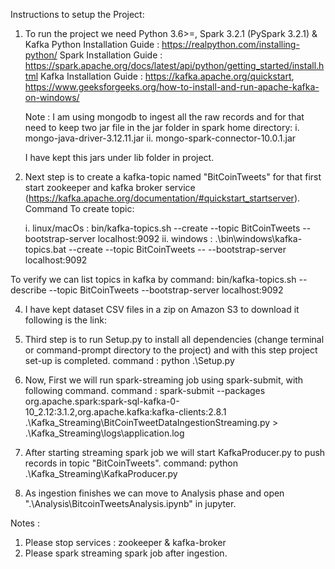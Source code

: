 Instructions to setup the Project:
1. To run the project we need Python 3.6>=, Spark 3.2.1 (PySpark 3.2.1) & Kafka
    Python Installation Guide : https://realpython.com/installing-python/
    Spark Installation Guide : https://spark.apache.org/docs/latest/api/python/getting_started/install.html
    Kafka Installation Guide : https://kafka.apache.org/quickstart, https://www.geeksforgeeks.org/how-to-install-and-run-apache-kafka-on-windows/

    Note : I am using mongodb to ingest all the raw records and for that need to keep two jar file in the jar folder in spark home directory:
            i.  mongo-java-driver-3.12.11.jar 
            ii. mongo-spark-connector-10.0.1.jar
    
    I have kept this jars under lib folder in project.

2. Next step is to create a kafka-topic named "BitCoinTweets" for that first start zookeeper and kafka broker service (https://kafka.apache.org/documentation/#quickstart_startserver).
    Command To create topic:

    i. linux/macOs : bin/kafka-topics.sh --create --topic BitCoinTweets --bootstrap-server localhost:9092
    ii. windows : .\bin\windows\kafka-topics.bat --create --topic BitCoinTweets -- --bootstrap-server localhost:9092

To verify we can list topics in kafka by command: bin/kafka-topics.sh --describe --topic BitCoinTweets --bootstrap-server localhost:9092

4. I have kept dataset CSV files in a zip on Amazon S3 to download it following is the link:
    

3. Third step is to run Setup.py to install all dependencies (change terminal or command-prompt directory to the project) and with this step project set-up is completed. 
    command : python .\Setup.py

4. Now, First we will run spark-streaming job using spark-submit, with following command.
    command : spark-submit --packages org.apache.spark:spark-sql-kafka-0-10_2.12:3.1.2,org.apache.kafka:kafka-clients:2.8.1 .\Kafka_Streaming\BitCoinTweetDataIngestionStreaming.py > .\Kafka_Streaming\logs\application.log

5. After starting streaming spark job we will start KafkaProducer.py to push records in topic "BitCoinTweets".
    command: python .\Kafka_Streaming\KafkaProducer.py

6. As ingestion finishes we can move to Analysis phase and open ".\Analysis\BitcoinTweetsAnalysis.ipynb" in  jupyter.

Notes :
1. Please stop services : zookeeper & kafka-broker
2. Please spark streaming spark job after ingestion.
